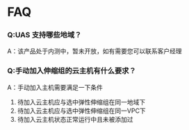 # FAQ


<!-- ### Q:UAS 如何进行收费？

A:当前UAS处于小规模内测阶段，不会对内测用户进行收费。 -->

<!--
### Q:UAS 定时任务如何设置？

A:UAS的定时任务采用5域的Cron语法进行设置。 详情请见[定时任务](http://docs.ucloud.cn/uas/guide/schedule)
-->
### Q:UAS 支持哪些地域？

<!--
A：UAS本质上是全局产品，通过内部通道对云主机和负载均衡进行管理。不过海外存在不同程度的专线延迟，请用户知晓。
-->

A：该产品处于内测中，暂未开放，如有需要您可以联系客户经理

### Q:手动加入伸缩组的云主机有什么要求？
A：手动加入主机需要满足一下条件   
1. 待加入云主机应与选中弹性伸缩组在同一地域下   
2. 待加入云主机应与选中弹性伸缩组在同一VPC下   
3. 待加入云主机状态正常运行中且未被添加过   
